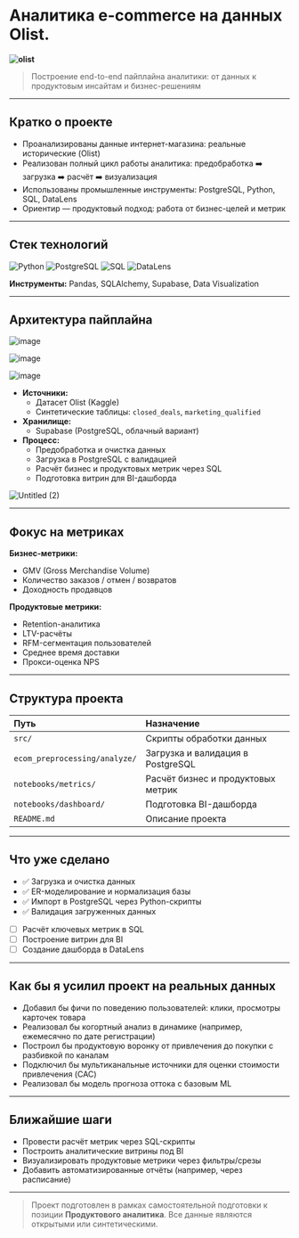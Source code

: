 
#  Аналитика e-commerce на данных Olist.
**![olist](https://github.com/user-attachments/assets/c08882ee-3728-4442-aa82-d505182c428b)**
> Построение end-to-end пайплайна аналитики: от данных к продуктовым инсайтам и бизнес-решениям

---

##  Кратко о проекте

-  Проанализированы данные интернет-магазина: реальные исторические (Olist) 
-  Реализован полный цикл работы аналитика: предобработка ➡️ загрузка ➡️ расчёт ➡️ визуализация
-  Использованы промышленные инструменты: PostgreSQL, Python, SQL, DataLens
-  Ориентир — продуктовый подход: работа от бизнес-целей и метрик

---

##  Стек технологий

![Python](https://img.shields.io/badge/-Python-3776AB?logo=python&logoColor=white)
![PostgreSQL](https://img.shields.io/badge/-PostgreSQL-4169E1?logo=postgresql&logoColor=white)
![SQL](https://img.shields.io/badge/-SQL-4479A1?logo=postgresql&logoColor=white)
![DataLens](https://img.shields.io/badge/-DataLens-00A3E0?logo=yandex&logoColor=white)

**Инструменты:** Pandas, SQLAlchemy, Supabase, Data Visualization

---

##  Архитектура пайплайна
![image](https://github.com/user-attachments/assets/7acabb57-4174-4b1f-9537-37adca4d0a40)

![image](https://github.com/user-attachments/assets/36b8e934-3621-40d8-bcd1-f0d50fe7a54b)

![image](https://github.com/user-attachments/assets/0d35166a-d2db-4a5b-bdc9-b0ec7d2bc999)

- **Источники:** 
  - Датасет Olist (Kaggle)
  - Синтетические таблицы: `closed_deals`, `marketing_qualified`
- **Хранилище:** 
  - Supabase (PostgreSQL, облачный вариант)
- **Процесс:**
  - Предобработка и очистка данных
  - Загрузка в PostgreSQL с валидацией
  - Расчёт бизнес и продуктовых метрик через SQL
  - Подготовка витрин для BI-дашборда
    
![Untitled (2)](https://github.com/user-attachments/assets/8ff6411e-f5d0-4cc4-a9dd-7eee4597e85c)

---

##  Фокус на метриках

**Бизнес-метрики:**
- GMV (Gross Merchandise Volume)
- Количество заказов / отмен / возвратов
- Доходность продавцов

**Продуктовые метрики:**
- Retention-аналитика
- LTV-расчёты
- RFM-сегментация пользователей
- Среднее время доставки
- Прокси-оценка NPS

---

##  Структура проекта

| Путь | Назначение |
|:----|:------------|
| `src/` | Скрипты обработки данных |
| `ecom_preprocessing/analyze/` | Загрузка и валидация в PostgreSQL |
| `notebooks/metrics/` | Расчёт бизнес и продуктовых метрик |
| `notebooks/dashboard/` | Подготовка BI-дашборда |
| `README.md` | Описание проекта |

---

##  Что уже сделано

- ✅ Загрузка и очистка данных
- ✅ ER-моделирование и нормализация базы
- ✅ Импорт в PostgreSQL через Python-скрипты
- ✅ Валидация загруженных данных
- [ ] Расчёт ключевых метрик в SQL
- [ ] Построение витрин для BI
- [ ] Создание дашборда в DataLens

---

##  Как бы я усилил проект на реальных данных

- Добавил бы фичи по поведению пользователей: клики, просмотры карточек товара
- Реализовал бы когортный анализ в динамике (например, ежемесячно по дате регистрации)
- Построил бы продуктовую воронку от привлечения до покупки с разбивкой по каналам
- Подключил бы мультиканальные источники для оценки стоимости привлечения (CAC)
- Реализовал бы модель прогноза оттока с базовым ML

---

##  Ближайшие шаги

- Провести расчёт метрик через SQL-скрипты
- Построить аналитические витрины под BI
- Визуализировать продуктовые метрики через фильтры/срезы
- Добавить автоматизированные отчёты (например, через расписание)

---

>  Проект подготовлен в рамках самостоятельной подготовки к позиции **Продуктового аналитика**. Все данные являются открытыми или синтетическими.

